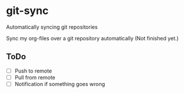 # git-sync
Automatically syncing git repositories

Sync my org-files over a git repository automatically (Not finished yet.)

## ToDo
- [ ] Push to remote
- [ ] Pull from remote
- [ ] Notification if something goes wrong
